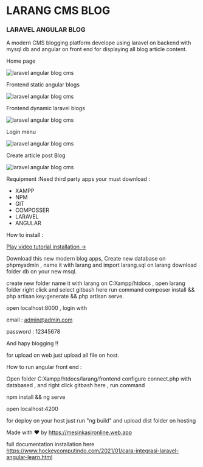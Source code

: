 # LARANG CMS BLOG

### LARAVEL ANGULAR BLOG

A modern CMS blogging platform develope using laravel on backend with mysql db and angular on front end for displaying all blog article content.

Home page 

![laravel angular blog cms](https://a.fsdn.com/con/app/proj/larapos/screenshots/new%20cms%20blog%20laravel%20angular%20website%20blog%20%281%29.png/max/max/1)

Frontend static angular blogs

![laravel angular blog cms](https://a.fsdn.com/con/app/proj/larapos/screenshots/new%20cms%20blog%20laravel%20angular%20website%20blog%20%285%29.png/max/max/1)

Frontend dynamic laravel blogs

![laravel angular blog cms](https://a.fsdn.com/con/app/proj/larapos/screenshots/new%20cms%20blog%20laravel%20angular%20website%20blog%20%282%29.png/max/max/1)

Login menu

![laravel angular blog cms](https://a.fsdn.com/con/app/proj/larapos/screenshots/new%20cms%20blog%20laravel%20angular%20website%20blog%20%284%29.png/max/max/1)

Create article post Blog

![laravel angular blog cms](https://a.fsdn.com/con/app/proj/larapos/screenshots/new%20cms%20blog%20laravel%20angular%20website%20blog%20%283%29.png/max/max/1)

Requipment :Need third party apps your must download :
+ XAMPP
+ NPM
+ GIT
+ COMPOSSER
+ LARAVEL
+ ANGULAR

How to install :

[Play video tutorial installation →](https://youtu.be/mJM2b5Ok7rg)

Download this new modern blog apps, Create new database on phpmyadmin , name it with larang and import larang.sql on larang download folder db on your new msql.

create new folder name it with larang on C:Xampp/htdocs , open larang folder right click and select gitbash here run command composer install && php artisan key:generate && php artisan serve.

open localhost:8000 , login with

email : admin@admin.com

password : 12345678

And hapy blogging !!

for upload on web just upload all file on host.

How to run angular front end :

Open folder C:Xampp/htdocs/larang/frontend configure connect.php with databased , and right click gitbash here , run command

npm install && ng serve

open localhost:4200

for deploy on your host just run "ng build" and upload dist folder on hosting

Made with ❤ by https://mesinkasironline.web.app

full documentation installation here https://www.hockeycomputindo.com/2021/01/cara-integrasi-laravel-angular-learn.html
